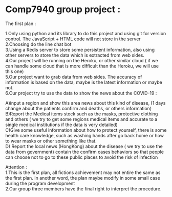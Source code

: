 Comp7940 group project :
=========================
The first plan :

1.Only using python and its library to do this project and using git for version control. The JavaScript + HTML code will not store in the server <br>
2.Choosing do the line chat bot <br>
3.Using a Redis server to store some persistent information, also using other servers to store the data which is extracted from web sides. <br>
4.Our project will be running on the Heroku, or other similar cloud ( if we can handle some cloud that is more difficult than the Heroku, we will use this one) <br>
5.Our project want to grab data from web sides. The accuracy of information is based on the data, maybe is the latest information or maybe not. <br>
6.Our project try to use the data to show the news about the COVID-19 : <br>

A)input a region and show this area news about this kind of disease, (1 days change about the patients confirm and deaths, or others information) <br>
B)Report the Medical items stock such as the masks, protective clothing and others ( we try to get some regions medical items and accurate to a single medical institutions if the data is very detailed) <br>
C)Give some useful information about how to protect yourself, there is some health care knowledge, such as washing hands after go back home or how to wear masks or other something like that.  <br>
D) Report the local news (HongKong) about the disease ( we try to use the data from government) contain the confirm cases behaviors so that people can choose not to go to these public places to avoid the risk of infection <br>

Attention : <br>
1.This is the first plan, all fictions achievement may not entire the same as the first plan. In another word, the plan maybe modify in some small case during the program development  <br>
2.Our group three members have the final right to interpret the procedure.  <br>
